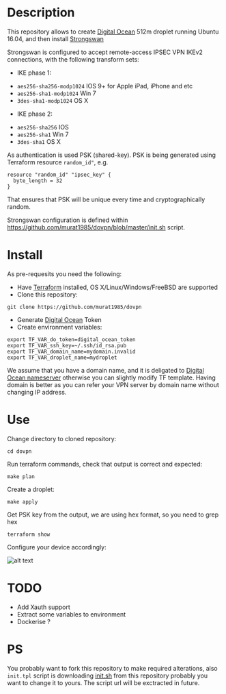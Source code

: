# Description

This repository allows to create [Digital Ocean](https://m.do.co/c/eb230fc23336) 512m droplet running Ubuntu 16.04, and then install 
[Strongswan](strongswan.org)

Strongswan is configured to accept remote-access IPSEC VPN IKEv2 connections, with the following transform sets:

* IKE phase 1:
- `aes256-sha256-modp1024` IOS 9+ for Apple iPad, iPhone and etc
- `aes256-sha1-modp1024` Win 7
- `3des-sha1-modp1024` OS X

* IKE phase 2:
- `aes256-sha256` IOS
- `aes256-sha1` Win 7
- `3des-sha1` OS X

As authentication is used PSK (shared-key). PSK is being generated using Terraform resource `random_id"`, e.g.

```
resource "random_id" "ipsec_key" {
  byte_length = 32
}
```

That ensures that PSK will be unique every time and cryptographically random. 

Strongswan configuration is defined within https://github.com/murat1985/dovpn/blob/master/init.sh script.

# Install
As pre-requesits you need the following:

* Have [Terraform](https://www.terraform.io/downloads.html) installed, OS X/Linux/Windows/FreeBSD are supported
* Clone this repository:
```
git clone https://github.com/murat1985/dovpn
```
* Generate [Digital Ocean](https://m.do.co/c/eb230fc23336) Token
* Create environment variables:

```
export TF_VAR_do_token=digital_ocean_token
export TF_VAR_ssh_key=~/.ssh/id_rsa.pub
export TF_VAR_domain_name=mydomain.invalid
export TF_VAR_droplet_name=mydroplet
```

We assume that you have a domain name, and it is deligated to [Digital Ocean nameserver](https://www.digitalocean.com/community/tutorials/how-to-point-to-digitalocean-nameservers-from-common-domain-registrars)
otherwise you can slightly modify TF template. Having domain is better as you can refer your VPN server by domain name
without changing IP address.

# Use
Change directory to cloned repository:
```
cd dovpn 
```

Run terraform commands, check that output is correct and expected:

```
make plan
```

Create a droplet:

```
make apply
```

Get PSK key from the output, we are using hex format, so you need to grep hex

```
terraform show
```

Configure your device accordingly:

![alt text](https://github.com/murat1985/dovpn/blob/master/iphone_vpn.png "iphone ipsec ikev2 vpn")


# TODO

- Add Xauth support
- Extract some variables to environment
- Dockerise ? 

# PS
You probably want to fork this repository to make required alterations, also `init.tpl` script
is downloading [init.sh](https://raw.githubusercontent.com/murat1985/dovpn/master/init.sh) from this repository
probably you want to change it to yours. The script url will be exctracted in future.
